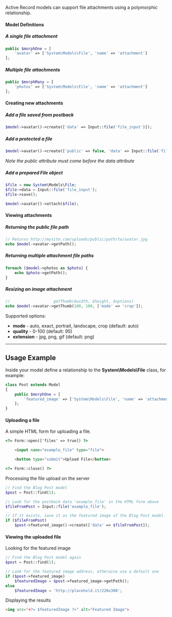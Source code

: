 Active Record models can support file attachments using a polymorphic relationship.

#### Model Definitions

##### A single file attachment
```php
public $morphOne = [
    'avatar' => ['System\Models\File', 'name' => 'attachment']
];
```

##### Multiple file attachments
```php
public $morphMany = [
    'photos' => ['System\Models\File', 'name' => 'attachment']
];
```

#### Creating new attachments

##### Add a file saved from postback
```php
$model->avatar()->create(['data' => Input::file('file_input')]);
```

##### Add a protected a file
```php
$model->avatar()->create(['public' => false, 'data' => Input::file('file_input')]);
```

*Note the public attribute must come before the data attribute*

##### Add a prepared File object
```php
$file = new System\Models\File;
$file->data = Input::file('file_input');
$file->save();

$model->avatar()->attach($file);
```

#### Viewing attachments

##### Returning the public file path
```php
// Returns http://mysite.com/uploads/public/path/to/avatar.jpg
echo $model->avatar->getPath();
```

##### Returning multiple attachment file paths
```php
foreach ($model->photos as $photo) {
    echo $photo->getPath();
}
```

##### Resizing an image attachment
```php
//                   getThumb($width, $height, $options)
echo $model->avatar->getThumb(100, 100, ['mode' => 'crop']);
```

Supported options:

* **mode** - auto, exact, portrait, landscape, crop (default: auto)
* **quality** - 0-100 (default: 95)
* **extension** - jpg, png, gif (default: png)

---


## Usage Example

Inside your model define a relationship to the **System\Models\File** class, for example:

```php
class Post extends Model
{
    public $morphOne = [
        'featured_image' => ['System\Models\File', 'name' => 'attachment']
    ];
}
```

#### Uploading a file

A simple HTML form for uploading a file.

```html
<?= Form::open(['files' => true]) ?>

    <input name="example_file" type="file">

    <button type="submit">Upload File</button>

<?= Form::close() ?>
```

Processing the file upload on the server

```php
// Find the Blog Post model
$post = Post::find(1);

// Look for the postback data 'example_file' in the HTML form above
$fileFromPost = Input::file('example_file');

// If it exists, save it as the featured image of the Blog Post model
if ($fileFromPost)
    $post->featured_image()->create(['data' => $fileFromPost]);
```

#### Viewing the uploaded file

Looking for the featured image

```php
// Find the Blog Post model again
$post = Post::find(1);

// Look for the featured image address, otherwise use a default one
if ($post->featured_image)
    $featuredImage = $post->featured_image->getPath();
else
    $featuredImage = 'http://placehold.it/220x300';
```

Displaying the results

```html
<img src="<?= $featuredImage ?>" alt="Featured Image">
```
